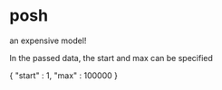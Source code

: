 # posh


an expensive model!

In the passed data, the start and max can be specified

{
    "start" : 1,
    "max"   : 100000
}
